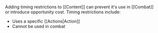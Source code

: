 Adding timing restrictions to [[Content]] can prevent it's use in [[Combat]] or introduce opportunity cost. Timing restrictions include:
- Uses a specific [[Actions|Action]]
- Cannot be used in combat